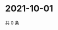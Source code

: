 # 2021-10-01

共 0 条

<!-- BEGIN -->
<!-- 最后更新时间 Fri Oct 01 2021 18:20:58 GMT+0800 (China Standard Time) -->

<!-- END -->
